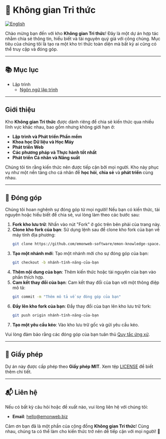 # 🌟 Không gian Tri thức

[![English](https://img.shields.io/badge/language-English-blue.svg)](README.md)

Chào mừng bạn đến với kho **Không gian Tri thức**! Đây là một dự án hợp tác nhằm chia sẻ thông tin, hiểu biết và tài nguyên quý giá với công chúng. Mục tiêu của chúng tôi là tạo ra một kho tri thức toàn diện mà bất kỳ ai cũng có thể truy cập và đóng góp.

---

## 📚 Mục lục

- Lập trình
    - [Ngôn ngữ lập trình](/programming/programming-language.vi.md)

---

## Giới thiệu

Kho **Không gian Tri thức** được dành riêng để chia sẻ kiến thức qua nhiều lĩnh vực khác nhau, bao gồm nhưng không giới hạn ở:

- **Lập trình và Phát triển Phần mềm**
- **Khoa học Dữ liệu và Học Máy**
- **Phát triển Web**
- **Các phương pháp và Thực hành tốt nhất**
- **Phát triển Cá nhân và Năng suất**

Chúng tôi tin rằng kiến thức nên được tiếp cận bởi mọi người. Kho này phục vụ như một nền tảng cho cá nhân để **học hỏi**, **chia sẻ** và **phát triển** cùng nhau.

---

## 🤝 Đóng góp

Chúng tôi hoan nghênh sự đóng góp từ mọi người! Nếu bạn có kiến thức, tài nguyên hoặc hiểu biết để chia sẻ, vui lòng làm theo các bước sau:

1. **Fork kho lưu trữ**: Nhấn vào nút "Fork" ở góc trên bên phải của trang này.
2. **Clone kho fork của bạn**: Sử dụng lệnh sau để clone kho fork của bạn về máy tính địa phương:
   ```bash
   git clone https://github.com/emonweb-software/emon-knowledge-space.git
   ```
3. **Tạo một nhánh mới**: Tạo một nhánh mới cho sự đóng góp của bạn:
   ```bash
   git checkout -b nhánh-tính-năng-của-bạn
   ```
4. **Thêm nội dung của bạn**: Thêm kiến thức hoặc tài nguyên của bạn vào phần thích hợp.
5. **Cam kết thay đổi của bạn**: Cam kết thay đổi của bạn với một thông điệp mô tả:
   ```bash
   git commit -m "Thêm mô tả về sự đóng góp của bạn"
   ```
6. **Đẩy lên kho fork của bạn**: Đẩy thay đổi của bạn lên kho lưu trữ fork:
   ```bash
   git push origin nhánh-tính-năng-của-bạn
   ```
7. **Tạo một yêu cầu kéo**: Vào kho lưu trữ gốc và gửi yêu cầu kéo.

Vui lòng đảm bảo rằng các đóng góp của bạn tuân thủ [Quy tắc ứng xử](#).

---

## 📜 Giấy phép

Dự án này được cấp phép theo **Giấy phép MIT**. Xem tệp [LICENSE](LICENSE) để biết thêm chi tiết.

---

## 📬 Liên hệ

Nếu có bất kỳ câu hỏi hoặc đề xuất nào, vui lòng liên hệ với chúng tôi:

- **Email**: [hello@emonweb.biz](mailto:hello@emonweb.biz)

Cảm ơn bạn đã là một phần của cộng đồng **Không gian Tri thức**! Cùng nhau, chúng ta có thể làm cho kiến thức trở nên dễ tiếp cận với mọi người! 🚀